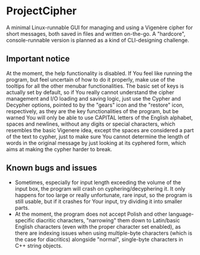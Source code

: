 # ProjectCipher
A minimal Linux-runnable GUI for managing and using a Vigenère cipher for short messages, both saved in files and written on-the-go. A "hardcore", console-runnable version is planned as a kind of CLI-designing challenge.
## Important notice
At the moment, the help functionality is disabled. If You feel like running the program, but feel uncertain of how to do it properly, make use of the tooltips for all the other menubar functionalities. The basic set of keys is actually set by default, so if You really cannot understand the cipher management and I/O loading and saving logic, just use the Cypher and Decypher options, pointed to by the "gears" icon and the "restore" icon, respectively, as they are the key functionalities of the program, but be warned You will only be able to use CAPITAL letters of the English alphabet, spaces and newlines, without any digits or special characters, which resembles the basic Vigenere idea, except the spaces are considered a part of the text to cypher, just to make sure You cannot determine the length of words in the original message by just looking at its cyphered form, which aims at making the cypher harder to break.
## Known bugs and issues
- Sometimes, especially for input length exceeding the volume of the input box, the program will crash on cyphering/decyphering it. It only happens for too large or really unfortunate, rare input, so the program is still usable, but if it crashes for Your input, try dividing it into smaller parts.
- At the moment, the program does not accept Polish and other language-specific diacritic characters, "narrowing" them down to Latin/basic English characters (even with the proper character set enabled), as there are indexing issues when using multiple-byte characters (which is the case for diacritics) alongside "normal", single-byte characters in C++ string objects.
